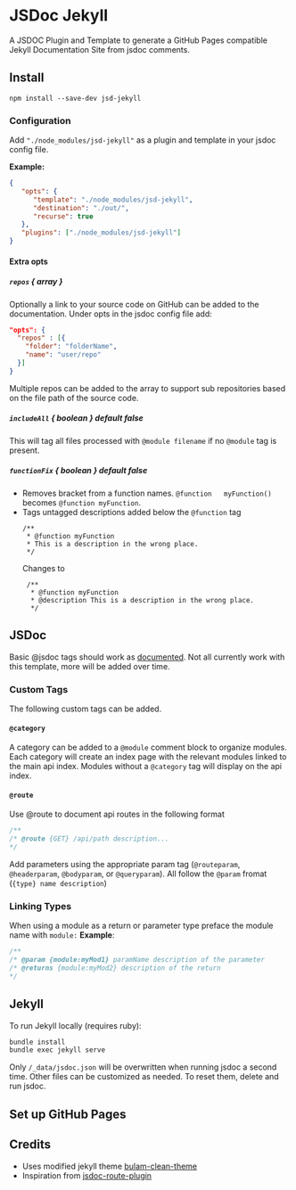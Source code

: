 # JSDoc Jekyll

A JSDOC Plugin and Template to generate a GitHub Pages compatible Jekyll Documentation Site from jsdoc comments.

## Install

```
npm install --save-dev jsd-jekyll
```
### Configuration

Add `"./node_modules/jsd-jekyll"` as a plugin and template in your jsdoc config file.

**Example:**

```JSON
{
   "opts": {
      "template": "./node_modules/jsd-jekyll",
      "destination": "./out/",
      "recurse": true
   },
   "plugins": ["./node_modules/jsd-jekyll"]
}
```


#### Extra opts

##### `repos` { array }
Optionally a link to your source code on GitHub can be added to the documentation.
Under opts in the jsdoc config file add:

```json
"opts": {
  "repos" : [{
    "folder": "folderName",
    "name": "user/repo"
  }]
}
```

Multiple repos can be added to the array to support sub repositories based on the file path of the source code.

##### `includeAll` { boolean } default false
This will tag all files processed with `@module filename` if no `@module` tag is present.

##### `functionFix` { boolean } default false
- Removes bracket from a function names. `@function   myFunction()` becomes `@function myFunction`.
- Tags untagged descriptions added below the `@function` tag
  ```
  /**
   * @function myFunction
   * This is a description in the wrong place.
   */
  ```
  Changes to
  ```
   /**
    * @function myFunction
    * @description This is a description in the wrong place.
    */
  ```

## JSDoc
Basic @jsdoc tags should work as [documented](https://jsdoc.app/). Not all currently work with this template, more will be added over time.

### Custom Tags
The following custom tags can be added.
#### `@category`  
A category can be added to a `@module` comment block to organize modules. Each category will create an index page with the relevant modules linked to the main api index.
Modules without a `@category` tag will display on the api index.

#### `@route`
Use @route to document api routes in the following format
``` js
/**
/* @route {GET} /api/path description...
*/
```
Add parameters using the appropriate param tag (`@routeparam`, `@headerparam`, `@bodyparam`, or `@queryparam`). All follow the `@param` fromat (`{type} name description`)
### Linking Types
When using a module as a return or parameter type preface the module name with `module:`
**Example**:
```js
/**
/* @param {module:myMod1} paramName description of the parameter
/* @returns {module:myMod2} description of the return
*/
```

## Jekyll
To run Jekyll locally (requires ruby):

``` bash
bundle install
bundle exec jekyll serve
```
Only `/_data/jsdoc.json` will be overwritten when running jsdoc a second time. Other files can be customized as needed. To reset them, delete and run jsdoc.

## Set up GitHub Pages

## Credits
- Uses modified jekyll theme [bulam-clean-theme](https://github.com/chrisrhymes/bulma-clean-theme#readme)
- Inspiration from [jsdoc-route-plugin](https://github.com/bvanderlaan/jsdoc-route-plugin#readme)
